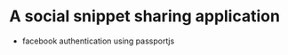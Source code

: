 A social snippet sharing application
====================================

- facebook authentication using passportjs